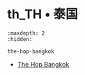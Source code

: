 # th_TH • 泰国

```{toctree}
:maxdepth: 2
:hidden:

the-hop-bangkok
```
- [The Hop Bangkok](the-hop-bangkok.md)

